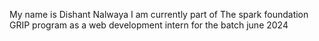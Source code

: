 My name is Dishant Nalwaya I am currently part of The spark foundation GRIP program as a web development intern for the batch june 2024